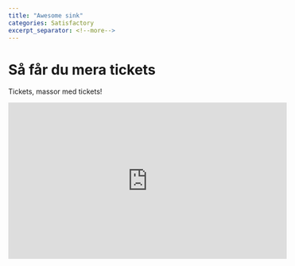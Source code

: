 ```yaml
---
title: "Awesome sink"
categories: Satisfactory
excerpt_separator: <!--more-->
---
```


# Så får du mera tickets

Tickets, massor med tickets! 

<iframe width="560" height="315" src="https://www.youtube.com/embed/w6CfQ68bgSI" frameborder="0" allow="accelerometer; autoplay; clipboard-write; encrypted-media; gyroscope; picture-in-picture" allowfullscreen></iframe>

<!--more-->



